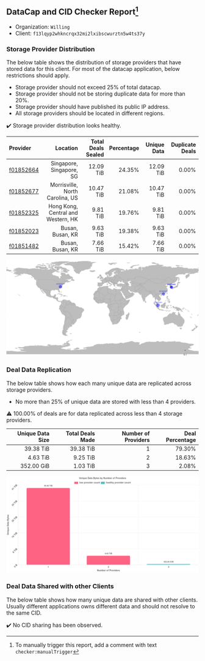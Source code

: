 ## DataCap and CID Checker Report[^1]
 - Organization: `Willing`
 - Client: `f13lqyp2whkncrqx32mi2lxibscwurztn5w4ts37y`
### Storage Provider Distribution
The below table shows the distribution of storage providers that have stored data for this client.
For most of the datacap application, below restrictions should apply.
 - Storage provider should not exceed 25% of total datacap.
 - Storage provider should not be storing duplicate data for more than 20%.
 - Storage provider should have published its public IP address.
 - All storage providers should be located in different regions.

✔️ Storage provider distribution looks healthy.

| Provider                                              |                           Location | Total Deals Sealed | Percentage | Unique Data | Duplicate Deals |
| :---------------------------------------------------- | ---------------------------------: | -----------------: | ---------: | ----------: | --------------: |
| [f01852664](https://filfox.info/en/address/f01852664) |           Singapore, Singapore, SG |          12.09 TiB |     24.35% |   12.09 TiB |           0.00% |
| [f01852677](https://filfox.info/en/address/f01852677) |    Morrisville, North Carolina, US |          10.47 TiB |     21.08% |   10.47 TiB |           0.00% |
| [f01852325](https://filfox.info/en/address/f01852325) | Hong Kong, Central and Western, HK |           9.81 TiB |     19.76% |    9.81 TiB |           0.00% |
| [f01852023](https://filfox.info/en/address/f01852023) |                   Busan, Busan, KR |           9.63 TiB |     19.38% |    9.63 TiB |           0.00% |
| [f01851482](https://filfox.info/en/address/f01851482) |                   Busan, Busan, KR |           7.66 TiB |     15.42% |    7.66 TiB |           0.00% |

![Provider Distribution](https://raw.githubusercontent.com/data-preservation-programs/filplus-checker-assets/main/filecoin-project/filecoin-plus-large-datasets/issues/897/1671007585341.png)
### Deal Data Replication
The below table shows how each many unique data are replicated across storage providers.
- No more than 25% of unique data are stored with less than 4 providers.

⚠️ 100.00% of deals are for data replicated across less than 4 storage providers.

| Unique Data Size | Total Deals Made | Number of Providers | Deal Percentage |
| ---------------: | ---------------: | ------------------: | --------------: |
|        39.38 TiB |        39.38 TiB |                   1 |          79.30% |
|         4.63 TiB |         9.25 TiB |                   2 |          18.63% |
|       352.00 GiB |         1.03 TiB |                   3 |           2.08% |

![Replication Distribution](https://raw.githubusercontent.com/data-preservation-programs/filplus-checker-assets/main/filecoin-project/filecoin-plus-large-datasets/issues/897/1671007585915.png)
### Deal Data Shared with other Clients
The below table shows how many unique data are shared with other clients.
Usually different applications owns different data and should not resolve to the same CID.

✔️ No CID sharing has been observed.

[^1]: To manually trigger this report, add a comment with text `checker:manualTrigger`
